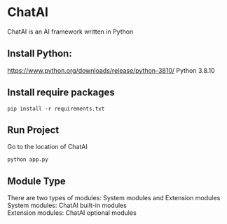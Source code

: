 # ChatAI
ChatAI is an AI framework written in Python

## Install Python:
https://www.python.org/downloads/release/python-3810/
Python 3.8.10

## Install require packages

```
pip install -r requirements.txt
```

## Run Project

Go to the location of ChatAI

```
python app.py
```

## Module Type

There are two types of modules: System modules and Extension modules <br/>
System modules: ChatAI built-in modules <br/>
Extension modules: ChatAI optional modules <br/>

